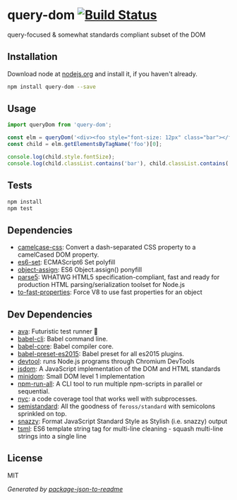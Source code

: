 # query-dom [![Build Status](https://travis-ci.org/micnews/query-dom.png?branch=master)](https://travis-ci.org/micnews/query-dom)

query-focused &amp; somewhat standards compliant subset of the DOM

## Installation

Download node at [nodejs.org](http://nodejs.org) and install it, if you haven't already.

```sh
npm install query-dom --save
```

## Usage

```js
import queryDom from 'query-dom';

const elm = queryDom('<div><foo style="font-size: 12px" class="bar"></foo></div>')[0];
const child = elm.getElementsByTagName('foo')[0];

console.log(child.style.fontSize);
console.log(child.classList.contains('bar'), child.classList.contains('bas'));

```

## Tests

```sh
npm install
npm test
```

## Dependencies

- [camelcase-css](https://github.com/stevenvachon/camelcase-css): Convert a dash-separated CSS property to a camelCased DOM property.
- [es6-set](https://github.com/medikoo/es6-set): ECMAScript6 Set polyfill
- [object-assign](https://github.com/sindresorhus/object-assign): ES6 Object.assign() ponyfill
- [parse5](https://github.com/inikulin/parse5): WHATWG HTML5 specification-compliant, fast and ready for production HTML parsing/serialization toolset for Node.js
- [to-fast-properties](https://github.com/sindresorhus/to-fast-properties): Force V8 to use fast properties for an object

## Dev Dependencies

- [ava](https://github.com/sindresorhus/ava): Futuristic test runner 🚀
- [babel-cli](https://github.com/babel/babel/tree/master/packages): Babel command line.
- [babel-core](https://github.com/babel/babel/tree/master/packages): Babel compiler core.
- [babel-preset-es2015](https://github.com/babel/babel/tree/master/packages): Babel preset for all es2015 plugins.
- [devtool](https://github.com/Jam3/devtool): runs Node.js programs through Chromium DevTools
- [jsdom](https://github.com/tmpvar/jsdom): A JavaScript implementation of the DOM and HTML standards
- [minidom](https://github.com/montagejs/minidom): Small DOM level 1 implementation
- [npm-run-all](https://github.com/mysticatea/npm-run-all): A CLI tool to run multiple npm-scripts in parallel or sequential.
- [nyc](https://github.com/bcoe/nyc): a code coverage tool that works well with subprocesses.
- [semistandard](https://github.com/Flet/semistandard): All the goodness of `feross/standard` with semicolons sprinkled on top.
- [snazzy](https://github.com/feross/snazzy): Format JavaScript Standard Style as Stylish (i.e. snazzy) output
- [tsml](https://github.com/rvagg/tsml): ES6 template string tag for multi-line cleaning - squash multi-line strings into a single line


## License

MIT

_Generated by [package-json-to-readme](https://github.com/zeke/package-json-to-readme)_
